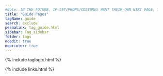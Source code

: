 ```yaml
---
#Note: IN THE FUTURE, IF SET/PROPS/COSTUMES WANT THEIR OWN WIKI PAGE, THEY CAN MAKE MORE TAGS FOR THEIR WORK. I AM NOT IN THAT WORLD AND WON'T INCLUDE IT FOR NOW (delete me if not-applicable in the future)
title: "Guide Pages"
tagName: guide
search: exclude
permalink: tag_guide.html
sidebar: Tag_sidebar
folder: tags
noedit: true
noprinter: true
---
```

{% include taglogic.html %}

{% include links.html %}
